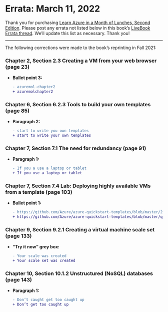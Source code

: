 # Errata: March 11, 2022

Thank you for purchasing [Learn Azure in a Month of Lunches, Second Edition](https://www.manning.com/books/learn-azure-in-a-month-of-lunches-second-edition). Please post any errata not listed below in this book’s [LiveBook Errata thread](https://livebook.manning.com). We’ll update this list as necessary. Thank you!

---

The following corrections were made to the book’s reprinting in Fall 2021:

### Chapter 2, Section 2.3 Creating a VM from your web browser (page 23)
- **Bullet point 3:**  
  ```diff
  - azuremol-chapter2
  + azuremolchapter2
  ```

### Chapter 6, Section 6.2.3 Tools to build your own templates (page 85)
- **Paragraph 2:**  
  ```diff
  - start to write you own templates
  + start to write your own templates
  ```

### Chapter 7, Section 7.1 The need for redundancy (page 91)
- **Paragraph 1:**  
  ```diff
  - If you a use a laptop or tablet
  + If you use a laptop or tablet
  ```

### Chapter 7, Section 7.4 Lab: Deploying highly available VMs from a template (page 103)
- **Bullet point 1:**  
  ```diff
  - https://github.com/Azure/azure-quickstart-templates/blob/master/201-multi-vm-lb-zones/azuredeploy.json
  + https://github.com/Azure/azure-quickstart-templates/blob/master/quickstarts/microsoft.compute/multi-vmss-linux-lb-zones/azuredeploy.json
  ```

### Chapter 9, Section 9.2.1 Creating a virtual machine scale set (page 133)
- **“Try it now” grey box:**  
  ```diff
  - Your scale was created
  + Your scale set was created
  ```

### Chapter 10, Section 10.1.2 Unstructured (NoSQL) databases (page 143)
- **Paragraph 1:**  
  ```diff
  - Don’t caught get too caught up
  + Don’t get too caught up
  ```
